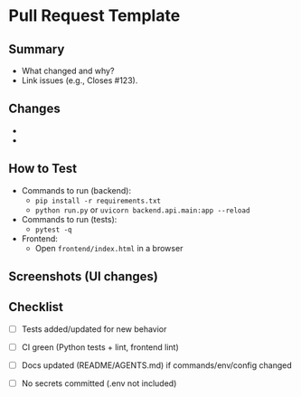 # Pull Request Template

## Summary
- What changed and why?
- Link issues (e.g., Closes #123).

## Changes
- 
- 

## How to Test
- Commands to run (backend):
  - `pip install -r requirements.txt`
  - `python run.py` or `uvicorn backend.api.main:app --reload`
- Commands to run (tests):
  - `pytest -q`
- Frontend:
  - Open `frontend/index.html` in a browser

## Screenshots (UI changes)
<!-- Add before/after screenshots or GIFs -->

## Checklist
- [ ] Tests added/updated for new behavior
- [ ] CI green (Python tests + lint, frontend lint)
- [ ] Docs updated (README/AGENTS.md) if commands/env/config changed
- [ ] No secrets committed (.env not included)

